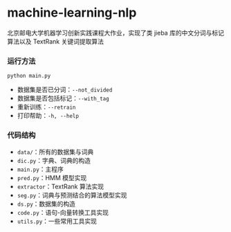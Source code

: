 # machine-learning-nlp
北京邮电大学机器学习创新实践课程大作业，实现了类 jieba 库的中文分词与标记算法以及 TextRank 关键词提取算法
### 运行方法
`python main.py`
- 数据集是否已分词：`--not_divided`
- 数据集是否包括标记：`--with_tag`
- 重新训练：`--retrain`
- 打印帮助：`-h, --help`
### 代码结构
- `data/`：所有的数据集与词典
- `dic.py`：字典、词典的构造
- `main.py`：主程序
- `pred.py`：HMM 模型实现
- `extractor`：TextRank 算法实现
- `seg.py`：词典与预测结合的算法模型实现
- `ds.py`：数据集的构造
- `code.py`：语句-向量转换工具实现
- `utils.py`：一些常用工具实现